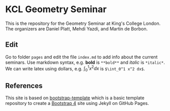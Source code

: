 # KCL Geometry Seminar

This is the repository for the Geometry Seminar at King's College London.
The organizers are Daniel Platt, Mehdi Yazdi, and Martin de Borbon.

## Edit

Go to folder `pages` and edit the file `index.md` to add info about the current seminars.
Use markdown syntax, e.g. **bold** is `**bold**` and *italic* is `*italic*`. We can write latex using dollars, e.g. $\int_0^1 x^2 dx$ is `$\int_0^1 x^2 dx$`.

## References

This site is based on
[bootstrap-template](https://github.com/thecdil/bootstrap-template) which is a basic template repository to create a [Bootstrap 4](https://getbootstrap.com/) site using Jekyll on GitHub Pages.
